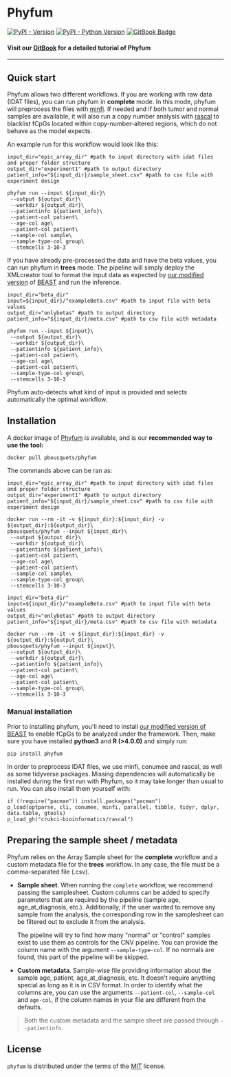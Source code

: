 # Phyfum

[![PyPI - Version](https://img.shields.io/pypi/v/phyfum.svg)](https://pypi.org/project/phyfum)
[![PyPI - Python Version](https://img.shields.io/pypi/pyversions/phyfum.svg)](https://pypi.org/project/phyfum)
[![GitBook Badge](https://img.shields.io/badge/GitBook-3884FF?logo=gitbook&logoColor=fff&style=plastic)](https://phyfum.gitbook.io/tutorial/)


#### Visit our [GitBook](https://phyfum-1.gitbook.io/tutorial/) for a detailed tutorial of Phyfum

--- 
## Quick start

Phyfum allows two different workflows. If you are working with raw data (IDAT files), you can run phyfum in __complete__ mode. In this mode, phyfum will preprocess the files with [minfi](https://bioconductor.org/packages/release/bioc/html/minfi.html). If needed and if both tumor and normal samples are available, it will also run a copy number analysis with [rascal](https://github.com/crukci-bioinformatics/rascal) to blacklist fCpGs located within copy-number-altered regions, which do not behave as the model expects.

An example run for this workflow would look like this:

```{bash}
input_dir="epic_array_dir" #path to input directory with idat files and proper folder structure
output_dir="experiment1" #path to output directory
patient_info="${input_dir}/sample_sheet.csv" #path to csv file with experiment design

phyfum run --input ${input_dir}\
 --output ${output_dir}\
 --workdir ${output_dir}\
 --patientinfo ${patient_info}\
 --patient-col patient\
 --age-col age\
 --patient-col patient\
 --sample-col sample\
 --sample-type-col group\
 --stemcells 3-10-3 
```

If you have already pre-processed the data and have the beta values, you can run phyfum in __trees__ mode. The pipeline will simply deploy the XMLcreator tool to format the input data as expected by [our modified version](https://github.com/pbousquets/beast-mcmc-flipflop) of [BEAST](https://beast.community/) and run the inference.

```{bash}
input_dir="beta_dir"
input=${input_dir}/"exampleBeta.csv" #path to input file with beta values
output_dir="onlybetas" #path to output directory
patient_info="${input_dir}/meta.csv" #path to csv file with metadata

phyfum run --input ${input}\
 --output ${output_dir}\
 --workdir ${output_dir}\
 --patientinfo ${patient_info}\
 --patient-col patient\
 --age-col age\
 --patient-col patient\
 --sample-type-col group\
 --stemcells 3-10-3 
```

Phyfum auto-detects what kind of input is provided and selects automatically the optimal workflow.

## Installation

A docker image of [Phyfum](https://hub.docker.com/repository/docker/pbousquets/phyfum/general) is available, and is our __recommended way to use the tool:__

```{bash}
docker pull pbousquets/phyfum
```

The commands above can be ran as:
```{bash}
input_dir="epic_array_dir" #path to input directory with idat files and proper folder structure
output_dir="experiment1" #path to output directory
patient_info="${input_dir}/sample_sheet.csv" #path to csv file with experiment design

docker run --rm -it -v ${input_dir}:${input_dir} -v ${output_dir}:${output_dir}\
pbousquets/phyfum --input ${input_dir}\
 --output ${output_dir}\
 --workdir ${output_dir}\
 --patientinfo ${patient_info}\
 --patient-col patient\
 --age-col age\
 --patient-col patient\
 --sample-col sample\
 --sample-type-col group\
 --stemcells 3-10-3 
```

```{bash}
input_dir="beta_dir"
input=${input_dir}/"exampleBeta.csv" #path to input file with beta values
output_dir="onlybetas" #path to output directory
patient_info="${input_dir}/meta.csv" #path to csv file with metadata

docker run --rm -it -v ${input_dir}:${input_dir} -v ${output_dir}:${output_dir}\
pbousquets/phyfum --input ${input}\
 --output ${output_dir}\
 --workdir ${output_dir}\
 --patientinfo ${patient_info}\
 --patient-col patient\
 --age-col age\
 --patient-col patient\
 --sample-type-col group\
 --stemcells 3-10-3 
```

### Manual installation

Prior to installing phyfum, you'll need to install [our modified version of BEAST](https://github.com/pbousquets/beast-mcmc-flipflop) to enable fCpGs to be analyzed under the framework. Then, make sure you have installed __python3__ and __R (>4.0.0)__ and simply run:

```console
pip install phyfum
```

In order to preprocess IDAT files, we use minfi, conumee and rascal, as well as some tidyverse packages. Missing dependencies will automatically be installed during the first run with Phyfum, so it may take longer than usual to run. You can also install them yourself with:

```{r}
if (!require("pacman")) install.packages("pacman")
p_load(optparse, cli, conumee, minfi, parallel, tibble, tidyr, dplyr, data.table, gtools)
p_load_gh("crukci-bioinformatics/rascal")
```

## Preparing the sample sheet / metadata

Phyfum relies on the Array Sample sheet for the __complete__ workflow and a custom metadata file for the __trees__  workflow. In any case, the file must be a comma-separated file (.csv). 

- __Sample sheet__. When running the `complete` workflow, we recommend passing the samplesheet. Custom columns can be added to specify parameters that are required by the pipeline (sample age, age_at_diagnosis, etc.). Additionally, if the user wanted to remove any sample from the analysis, the corresponding row in the samplesheet can be filtered out to exclude it from the analysis. 

  The pipeline will try to find how many "normal" or "control" samples exist to use them as controls for the CNV pipeline. You can provide the column name with the argument `--sample-type-col`. If no normals are found, this part of the pipeline will be skipped.

- __Custom metadata__. Sample-wise file providing information about the sample age, patient, age_at_diagnosis, etc. It doesn't require anything special as long as it is in CSV format. In order to identify what the columns are, you can use the arguments `--patient-col`, `--sample-col` and `age-col`, if the column names in your file are different from the defaults.

> Both the custom metadata and the sample sheet are passed through `--patientinfo`.


## License

`phyfum` is distributed under the terms of the [MIT](https://spdx.org/licenses/MIT.html) license.

